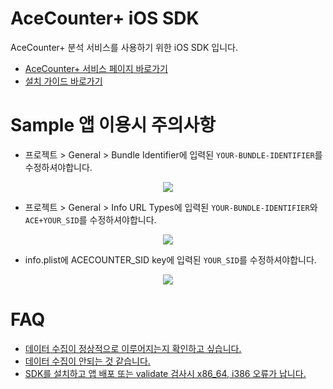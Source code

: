 # AceCounter+ iOS SDK
AceCounter+ 분석 서비스를 사용하기 위한 iOS SDK 입니다.
* [AceCounter+ 서비스 페이지 바로가기](https://new.acecounter.com/common/front)
* [설치 가이드 바로가기](https://github.com/nhndnt/AceTM-iOS-Demo/wiki)

# Sample 앱 이용시 주의사항
* 프로젝트 > General > Bundle Identifier에 입력된 `YOUR-BUNDLE-IDENTIFIER`를 수정하셔야합니다.
<p align="center">
<img src="../../wiki/assets/bundle_id.png"/>
</p>

* 프로젝트 > General > Info URL Types에 입력된 `YOUR-BUNDLE-IDENTIFIER`와 `ACE+YOUR_SID`를 수정하셔야합니다.
<p align="center">
<img src="../../wiki/assets/url_types.png"/>
</p>

* info.plist에 ACECOUNTER_SID key에 입력된 `YOUR_SID`를 수정하셔야합니다.
<p align="center">
<img src="../../wiki/assets/info.png"/>
</p>

# FAQ
* [데이터 수집이 정상적으로 이루어지는지 확인하고 싶습니다.](../../wiki/FAQ#q--%EB%8D%B0%EC%9D%B4%ED%84%B0-%EC%88%98%EC%A7%91%EC%9D%B4-%EC%A0%95%EC%83%81%EC%A0%81%EC%9C%BC%EB%A1%9C-%EC%9D%B4%EB%A3%A8%EC%96%B4%EC%A7%80%EB%8A%94%EC%A7%80-%ED%99%95%EC%9D%B8%ED%95%98%EA%B3%A0-%EC%8B%B6%EC%8A%B5%EB%8B%88%EB%8B%A4)
* [데이터 수집이 안되는 것 같습니다.](../../wiki/FAQ#q--%EB%8D%B0%EC%9D%B4%ED%84%B0-%EC%88%98%EC%A7%91%EC%9D%B4-%EC%95%88%EB%90%98%EB%8A%94-%EA%B2%83-%EA%B0%99%EC%8A%B5%EB%8B%88%EB%8B%A4)
* [SDK를 설치하고 앱 배포 또는 validate 검사시 x86_64, i386 오류가 납니다.](../../wiki/FAQ#q--sdk%EB%A5%BC-%EC%84%A4%EC%B9%98%ED%95%98%EA%B3%A0-%EC%95%B1-%EB%B0%B0%ED%8F%AC-%EB%98%90%EB%8A%94-validate-%EA%B2%80%EC%82%AC%EC%8B%9C-x86_64-i386-%EC%98%A4%EB%A5%98%EA%B0%80-%EB%82%A9%EB%8B%88%EB%8B%A4)
